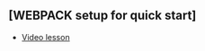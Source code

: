 ## [WEBPACK setup for quick start]

- [Video lesson](https://www.youtube.com/watch?v=QF3EcxymIcc&list=PLkCrmfIT6LBQWN02hNj6r1daz7965GxsV&index=4&t=0s)

